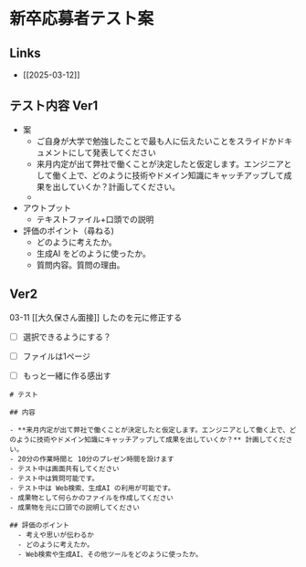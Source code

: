 # 新卒応募者テスト案

## Links

- [[2025-03-12]]

## テスト内容 Ver1

- 案
	- ご自身が大学で勉強したことで最も人に伝えたいことをスライドかドキュメントにして発表してください
	- 来月内定が出て弊社で働くことが決定したと仮定します。エンジニアとして働く上で、どのように技術やドメイン知識にキャッチアップして成果を出していくか？計画してください。
	- 
- アウトプット
	- テキストファイル+口頭での説明
- 評価のポイント（尋ねる)
	- どのように考えたか。
	- 生成AI をどのように使ったか。
	- 質問内容。質問の理由。

## Ver2

03-11 [[大久保さん面接]] したのを元に修正する

- [ ] 選択できるようにする？
- [ ] ファイルは1ページ
- [ ] もっと一緒に作る感出す


```
# テスト

## 内容

- **来月内定が出て弊社で働くことが決定したと仮定します。エンジニアとして働く上で、どのように技術やドメイン知識にキャッチアップして成果を出していくか？** 計画してください。
- 20分の作業時間と 10分のプレゼン時間を設けます
- テスト中は画面共有してください
- テスト中は質問可能です。
- テスト中は Web検索、生成AI の利用が可能です。
- 成果物として何らかのファイルを作成してください
- 成果物を元に口頭での説明してください

## 評価のポイント
  - 考えや思いが伝わるか
  - どのように考えたか。
  - Web検索や生成AI、その他ツールをどのように使ったか。
```
